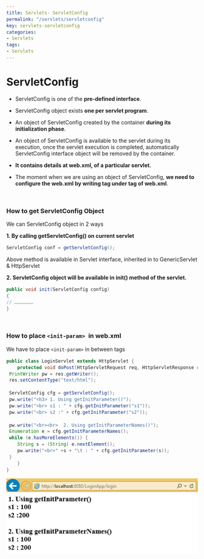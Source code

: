 ```yaml
---
title: Servlets- ServletConfig
permalink: "/servlets/servletconfig"
key: servlets-servletconfig
categories:
- Servlets
tags:
- Servlets
---
```


ServletConfig 
===============================================

-   ServletConfig is one of the **pre-defined interface**.

-   ServletConfig object exists **one per servlet program**.

-   An object of ServletConfig created by the container **during its
    initialization phase**.

-   An object of ServletConfig is available to the servlet during its execution,
    once the servlet execution is completed, automatically ServletConfig
    interface object will be removed by the container.

-   **It contains <init-param> details at web.xml, of a particular servlet.**

-   The moment when we are using an object of ServletConfig, **we need to
    configure the web.xml by writing <init-param> tag under <servlet> tag of
    web.xml**.

<br>


### How to get ServletConfig Object

We can ServletConfig object in 2 ways

**1. By calling getServletConfig() on current servlet**  
```java
ServletConfig conf = getServletConfig();
```
Above method is available in Servlet interface, inherited in to GenericServlet &
HttpServlet

**2. ServletConfig object will be available in init() method of the servlet.**
```java
public void init(ServletConfig config)
{
// …………………
}
```

<br>

### How to place `<init-param> `in web.xml

We have to place `<init-param>` in between **<servlet>** tags


```java
public class LoginServlet extends HttpServlet {
	protected void doPost(HttpServletRequest req, HttpServletResponse res) throws ServletException, IOException {
 PrintWriter pw = res.getWriter();
 res.setContentType("text/html");

 ServletConfig cfg = getServletConfig();
 pw.write("<h3> 1. Using getInitParameter()");
 pw.write("<br> s1 : " + cfg.getInitParameter("s1"));
 pw.write("<br> s2 :" + cfg.getInitParameter("s2"));

 pw.write("<br><br>  2. Using getInitParameterNames()");
 Enumeration e = cfg.getInitParameterNames();
 while (e.hasMoreElements()) {
 	String s = (String) e.nextElement();
 	pw.write("<br>" +s + "\t : " + cfg.getInitParameter(s));
 }
	}
}
```
![](media/43210e9d13077da7041618003f4eda48.png)

